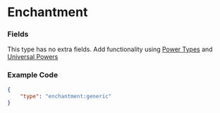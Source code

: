 # Enchantment

### Fields

This type has no extra fields. Add functionality using [Power Types]() and [Universal Powers]()

### Example Code

```json
{
	"type": "enchantment:generic"
}
```
